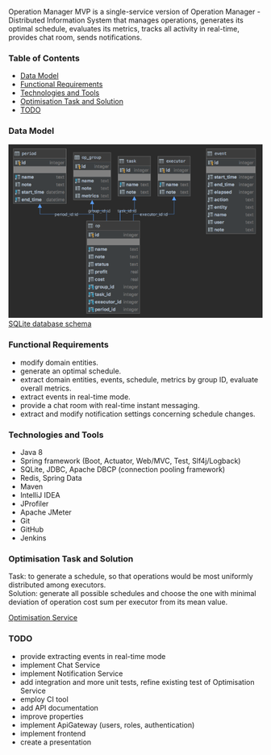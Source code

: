 Operation Manager MVP is a single-service version of Operation Manager - Distributed Information System 
that manages operations, generates its optimal schedule, 
evaluates its metrics, tracks all activity in real-time, provides chat room, sends notifications.

### Table of Contents  
- [Data Model](#data-model)  
- [Functional Requirements](#functional-requirements)  
- [Technologies and Tools](#technologies-and-tools)  
- [Optimisation Task and Solution](#optimisation-task-and-solution)   
- [TODO](#todo)  

### Data Model  
![Data Model Diagram](src/main/resources/operation-manager-mvp-schema.png)  
[SQLite database schema](src/main/resources/operation-manager-mvp-schema.sql)  

### Functional Requirements  
* modify domain entities.  
* generate an optimal schedule.  
* extract domain entities, events, schedule, metrics by group ID, evaluate overall metrics.  
* extract events in real-time mode.  
* provide a chat room with real-time instant messaging.   
* extract and modify notification settings concerning schedule changes.  

### Technologies and Tools
* Java 8 
* Spring framework (Boot, Actuator, Web/MVC, Test, Slf4j/Logback)
* SQLite, JDBC, Apache DBCP (connection pooling framework)  
* Redis, Spring Data  
* Maven 
* IntelliJ IDEA  
* JProfiler 
* Apache JMeter   
* Git 
* GitHub 
* Jenkins  

### Optimisation Task and Solution  
Task: to generate a schedule, so that operations would be most uniformly distributed among executors.  
Solution: generate all possible schedules and choose the one with minimal deviation of operation cost sum per executor 
from its mean value. 

[Optimisation Service](src/main/java/com/sergeykotov/operationmanagermvp/schedule/OptimisationService.java)  

### TODO  
* provide extracting events in real-time mode  
* implement Chat Service  
* implement Notification Service  
* add integration and more unit tests, refine existing test of Optimisation Service  
* employ CI tool  
* add API documentation  
* improve properties  
* implement ApiGateway (users, roles, authentication)  
* implement frontend  
* create a presentation